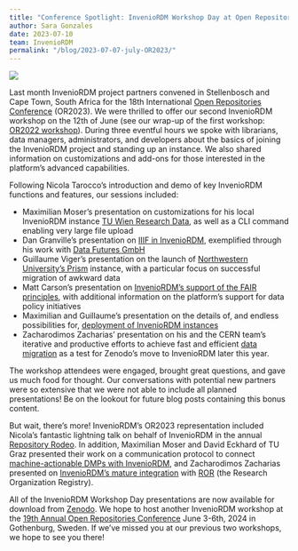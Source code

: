 ```yaml
---
title: "Conference Spotlight: InvenioRDM Workshop Day at Open Repositories 2023"
author: Sara Gonzales
date: 2023-07-10
team: InvenioRDM
permalink: "/blog/2023-07-07-july-OR2023/"
---
```


![](/assets/images/blog-posts/InvenioRDM_Delegates2.jpg)

Last month InvenioRDM project partners convened in Stellenbosch and Cape Town, South Africa for the 18th International [Open Repositories Conference](https://www.conftool.net/or2023/sessions.php) (OR2023). We were thrilled to offer our second InvenioRDM workshop on the 12th of June (see our wrap-up of the first workshop: [OR2022 workshop](https://inveniosoftware.org/blog/2022-07-06-OR2022-spotlight/)). During three eventful hours we spoke with librarians, data managers, administrators, and developers about the basics of joining the InvenioRDM project and standing up an instance. We also shared information on customizations and add-ons for those interested in the platform’s advanced capabilities.
 
Following Nicola Tarocco’s introduction and demo of key InvenioRDM functions and features, our sessions included:


- Maximilian Moser’s presentation on customizations for his local InvenioRDM instance [TU Wien Research Data](https://doi.org/10.5281/zenodo.8025768), as well as a CLI command enabling very large file upload
- Dan Granville’s presentation on [IIIF in InvenioRDM](https://doi.org/10.5281/zenodo.8021740), exemplified through his work with [Data Futures GmbH](https://data-futures.org/)
- Guillaume Viger’s presentation on the launch of [Northwestern University’s Prism](https://doi.org/10.5281/zenodo.8023551) instance, with a particular focus on successful migration of awkward data
- Matt Carson’s presentation on [InvenioRDM’s support of the FAIR principles](https://doi.org/10.5281/zenodo.8025605), with additional information on the platform’s support for data policy initiatives
- Maximilian and Guillaume’s presentation on the details of, and endless possibilities for, [deployment of InvenioRDM instances](https://doi.org/10.5281/zenodo.8025764)
- Zacharodimos Zacharias’ presentation on his and the CERN team’s iterative and productive efforts to achieve fast and efficient [data migration](https://doi.org/10.5281/zenodo.8023567) as a test for Zenodo’s move to InvenioRDM later this year.


The workshop attendees were engaged, brought great questions, and gave us much food for thought. Our conversations with potential new partners were so extensive that we were not able to include all planned presentations! Be on the lookout for future blog posts containing this bonus content.
 
But wait, there’s more! InvenioRDM’s OR2023 representation included Nicola’s fantastic lightning talk on behalf of InvenioRDM in the annual [Repository Rodeo](https://doi.org/10.5281/zenodo.8121201). In addition, Maximilian Moser and David Eckhard of TU Graz presented their work on a communication protocol to connect [machine-actionable DMPs with InvenioRDM](https://doi.org/10.5281/zenodo.8054753), and Zacharodimos Zacharias presented on [InvenioRDM’s mature integration](https://doi.org/10.5281/zenodo.8074996) with [ROR](https://ror.org/) (the Research Organization Registry).

All of the InvenioRDM Workshop Day presentations are now available for download from [Zenodo](https://zenodo.org/communities/inveniordm-workshop-2023/?page=1&size=20). We hope to host another InvenioRDM workshop at the [19th Annual Open Repositories Conference](https://or2024.openrepositories.org/) June 3-6th, 2024 in Gothenburg, Sweden. If we’ve missed you at our previous two workshops, we hope to see you there!